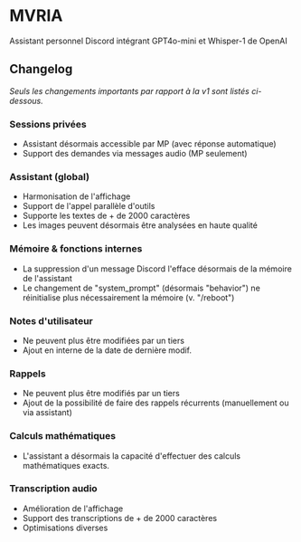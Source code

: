 # MVRIA
Assistant personnel Discord intégrant GPT4o-mini et Whisper-1 de OpenAI

## Changelog
*Seuls les changements importants par rapport à la v1 sont listés ci-dessous.*

### Sessions privées
- Assistant désormais accessible par MP (avec réponse automatique)
- Support des demandes via messages audio (MP seulement)

### Assistant (global)
- Harmonisation de l'affichage
- Support de l'appel parallèle d'outils
- Supporte les textes de + de 2000 caractères
- Les images peuvent désormais être analysées en haute qualité

### Mémoire & fonctions internes
- La suppression d'un message Discord l'efface désormais de la mémoire de l'assistant
- Le changement de "system_prompt" (désormais "behavior") ne réinitialise plus nécessairement la mémoire (v. "/reboot")

### Notes d'utilisateur
- Ne peuvent plus être modifiées par un tiers
- Ajout en interne de la date de dernière modif.

### Rappels
- Ne peuvent plus être modifiés par un tiers
- Ajout de la possibilité de faire des rappels récurrents (manuellement ou via assistant)

### Calculs mathématiques
- L'assistant a désormais la capacité d'effectuer des calculs mathématiques exacts.

### Transcription audio
- Amélioration de l'affichage
- Support des transcriptions de + de 2000 caractères
- Optimisations diverses

